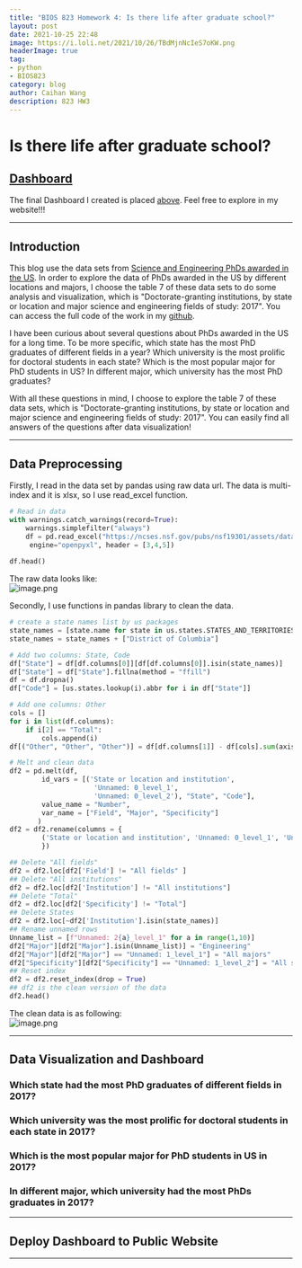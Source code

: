 ```yaml
---
title: "BIOS 823 Homework 4: Is there life after graduate school?"
layout: post
date: 2021-10-25 22:48
image: https://i.loli.net/2021/10/26/TBdMjnNcIeS7oKW.png
headerImage: true
tag:
- python
- BIOS823
category: blog
author: Caihan Wang
description: 823 HW3
---
```


# Is there life after graduate school?


## [Dashboard](https://phdgraduates.herokuapp.com/)
The final Dashboard I created is placed [above](https://phdgraduates.herokuapp.com/). Feel free to explore in my website!!!  

---

## Introduction
This blog use the data sets from [Science and Engineering PhDs awarded in the US](https://ncses.nsf.gov/pubs/nsf19301/data). In order to explore the data of PhDs awarded in the US by different locations and majors, I choose the table 7 of these data sets to do some analysis and visualization, which is "Doctorate-granting institutions, by state or location and major science and engineering fields of study: 2017". You can access the full code of the work in my [github](https://github.com/Caihanwang/BIOS823_Assignments/tree/Assignment-4).  

I have been curious about several questions about PhDs awarded in the US for a long time. To be more specific, which state has the most PhD graduates of different fields in a year? Which university is the most prolific for doctoral students in each state? Which is the most popular major for PhD students in US? In different major, which university has the most PhD graduates?  

With all these questions in mind, I choose to explore the table 7 of these data sets, which is "Doctorate-granting institutions, by state or location and major science and engineering fields of study: 2017". You can easily find all answers of the questions after data visualization!

---

## Data Preprocessing
Firstly, I read in the data set by pandas using raw data url. The data is multi-index and it is xlsx, so I use read_excel function.
```python
# Read in data
with warnings.catch_warnings(record=True):
    warnings.simplefilter("always")
    df = pd.read_excel("https://ncses.nsf.gov/pubs/nsf19301/assets/data/tables/sed17-sr-tab007.xlsx",
     engine="openpyxl", header = [3,4,5])
     
df.head()
```
The raw data looks like:  
![image.png](https://i.loli.net/2021/10/26/krn8mGHA5xsDi29.png)  

Secondly, I use functions in pandas library to clean the data.  
```python
# create a state names list by us packages
state_names = [state.name for state in us.states.STATES_AND_TERRITORIES]
state_names = state_names + ["District of Columbia"]

# Add two columns: State, Code
df["State"] = df[df.columns[0]][df[df.columns[0]].isin(state_names)]
df["State"] = df["State"].fillna(method = "ffill")
df = df.dropna()
df["Code"] = [us.states.lookup(i).abbr for i in df["State"]]

# Add one columns: Other
cols = []
for i in list(df.columns):
    if i[2] == "Total":
        cols.append(i)
df[("Other", "Other", "Other")] = df[df.columns[1]] - df[cols].sum(axis = 1)

# Melt and clean data
df2 = pd.melt(df, 
        id_vars = [('State or location and institution',
                     'Unnamed: 0_level_1',
                     'Unnamed: 0_level_2'), "State", "Code"],
        value_name = "Number",
        var_name = ["Field", "Major", "Specificity"]
       )
df2 = df2.rename(columns = {
        ('State or location and institution', 'Unnamed: 0_level_1', 'Unnamed: 0_level_2'): "Institution"
        })

## Delete "All fields"
df2 = df2.loc[df2['Field'] != "All fields" ]
## Delete "All institutions"
df2 = df2.loc[df2['Institution'] != "All institutions"]
## Delete "Total"
df2 = df2.loc[df2['Specificity'] != "Total"]
## Delete States
df2 = df2.loc[~df2['Institution'].isin(state_names)]
## Rename unnamed rows
Unname_list = [f"Unnamed: 2{a}_level_1" for a in range(1,10)]
df2["Major"][df2["Major"].isin(Unname_list)] = "Engineering"
df2["Major"][df2["Major"] == "Unnamed: 1_level_1"] = "All majors"
df2["Specificity"][df2["Specificity"] == "Unnamed: 1_level_2"] = "All specificity"
## Reset index
df2 = df2.reset_index(drop = True)
## df2 is the clean version of the data
df2.head()
```
The clean data is as following:  
![image.png](https://i.loli.net/2021/10/26/wgOS4kMpZGIJUhl.png)


---

## Data Visualization and Dashboard

### Which state had the most PhD graduates of different fields in 2017?


### Which university was the most prolific for doctoral students in each state in 2017?


### Which is the most popular major for PhD students in US in 2017?


### In different major, which university had the most PhDs graduates in 2017?


---

## Deploy Dashboard to Public Website

---
